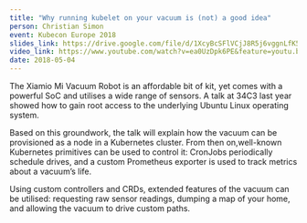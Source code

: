 ```yaml
---
title: "Why running kubelet on your vacuum is (not) a good idea"
person: Christian Simon
event: Kubecon Europe 2018
slides_link: https://drive.google.com/file/d/1XcyBcSFlVCjJ8R5j6vggnLfK51YXY07s/view?usp=sharing
video_link: https://www.youtube.com/watch?v=ea0UzDpk6PE&feature=youtu.be
date: 2018-05-04
---
```


The Xiamio Mi Vacuum Robot is an affordable bit of kit, yet comes with a powerful SoC and utilises a wide range of sensors. A talk at 34C3 last year showed how to gain root access to the underlying Ubuntu Linux operating system.

Based on this groundwork, the talk will explain how the vacuum can be provisioned as a node in a Kubernetes cluster. From then on,well-known Kubernetes primitives can be used to control it: CronJobs periodically schedule drives, and a custom Prometheus exporter is used to track metrics about a vacuum’s life.

Using custom controllers and CRDs, extended features of the vacuum can be utilised: requesting raw sensor readings, dumping a map of your home, and allowing the vacuum to drive custom paths.
